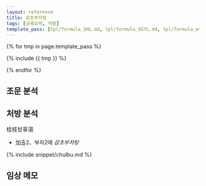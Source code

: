 ```yaml
---
layout: reference
title: 감초부자탕
tags: [금궤요략, 처방]
template_pass: [tpl/formula_SHL.md, tpl/formula_GGYL.md, tpl/formula_etc.md]
---
```


{% for tmp in page.template_pass %}

{% include {{ tmp }} %}

{% endfor %}

## 조문 분석

## 처방 분석

桂枝甘草湯
* 加출2、부자2매 _감초부자탕_  

{% include snippet/chulbu.md %}

## 임상 메모
